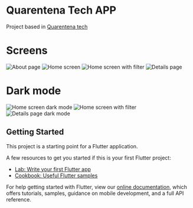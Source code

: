 # Quarentena Tech APP

Project based in [Quarentena tech](https://quarentena.tech)

# Screens
![About page](https://i.imgur.com/sGTkEZP.png)
![Home screen](https://i.imgur.com/Nr0RCTO.png)
![Home screen with filter](https://i.imgur.com/fXeQJA0.png)
![Details page](https://i.imgur.com/AtlzRY5.png)

# Dark mode
![Home screen dark mode](https://i.imgur.com/kB2AfPr.png)
![Home screen with filter](https://i.imgur.com/4KeUb3K.png)
![Details page dark mode](https://i.imgur.com/tm7KJCW.png)

## Getting Started

This project is a starting point for a Flutter application.

A few resources to get you started if this is your first Flutter project:

- [Lab: Write your first Flutter app](https://flutter.dev/docs/get-started/codelab)
- [Cookbook: Useful Flutter samples](https://flutter.dev/docs/cookbook)

For help getting started with Flutter, view our
[online documentation](https://flutter.dev/docs), which offers tutorials,
samples, guidance on mobile development, and a full API reference.
